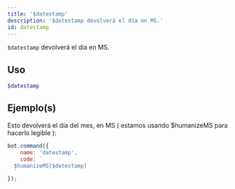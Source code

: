 ```yaml
---
title: '$datestamp'
description: '$datestamp devolverá el día en MS.'
id: datestamp
---
```


`$datestamp` devolverá el día en MS.

## Uso

```php
$datestamp
```

## Ejemplo(s)

Esto devolverá el día del mes, en MS ( estamos usando $humanizeMS para hacerlo legible ):

```javascript
bot.command({
    name: 'datestamp',
    code: `
  $humanizeMS[$datestamp]
  `
});
```